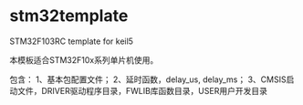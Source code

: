 # stm32template
STM32F103RC template for keil5

本模板适合STM32F10x系列单片机使用。

包含：
1、基本包配置文件；
2、延时函数，delay_us, delay_ms；
3、CMSIS启动文件，DRIVER驱动程序目录，FWLIB库函数目录，USER用户开发目录



